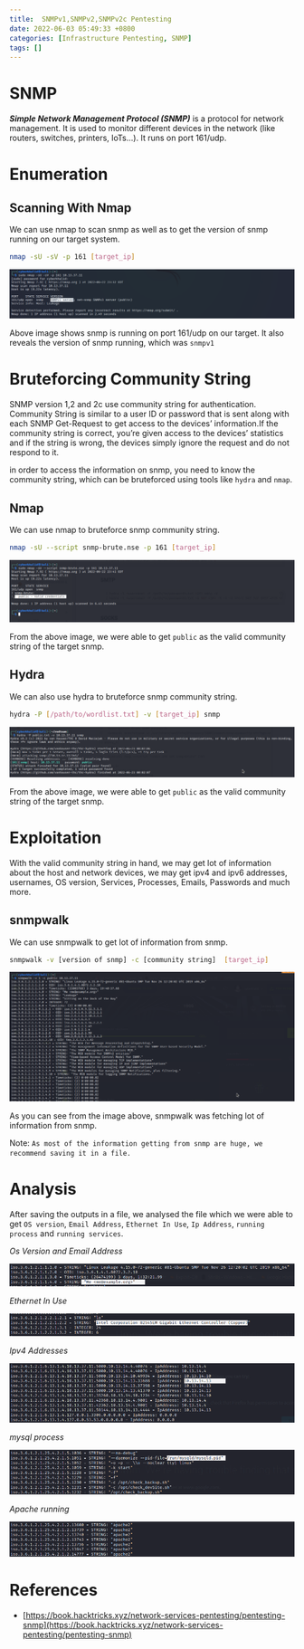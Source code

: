 ```yaml
---
title:  SNMPv1,SNMPv2,SNMPv2c Pentesting
date: 2022-06-03 05:49:33 +0800
categories: [Infrastructure Pentesting, SNMP]
tags: []  
---
```


# SNMP

***Simple Network Management Protocol (SNMP)*** is a protocol for network management. It is used to monitor different devices in the network (like routers, switches, printers, IoTs...). It runs on port 161/udp.

# Enumeration

## Scanning With Nmap

We can use nmap to scan snmp as well as to get the version of snmp running on our target system. 

```bash
nmap -sU -sV -p 161 [target_ip]
```

![snmp](https://raw.githubusercontent.com/cyberkhalid/cyberkhalid.github.io/main/assets/img/ipentest/snmp1.png)

Above image shows snmp is running on port 161/udp on our target. It also reveals the version of snmp running, which was `snmpv1`

# Bruteforcing Community String

SNMP version 1,2 and 2c use community string for authentication. Community String is similar to a user ID or password that is sent along with each SNMP Get-Request to get access to the devices’ information.If the community string is correct, you’re given access to the devices’ statistics and if the string is wrong, the devices simply ignore the request and do not respond to it.

in order to access the information on snmp, you need to know the community string, which can be bruteforced using tools like `hydra` and `nmap`.

## Nmap

We can use nmap to bruteforce snmp community string.

```bash
nmap -sU --script snmp-brute.nse -p 161 [target_ip]
```
![snmp](https://raw.githubusercontent.com/cyberkhalid/cyberkhalid.github.io/main/assets/img/ipentest/snmp2.png)

From the above image, we were able to get `public` as the valid community string of the target snmp.

## Hydra

We can also use hydra to bruteforce snmp community string.

```bash
hydra -P [/path/to/wordlist.txt] -v [target_ip] snmp
```
![snmp](https://raw.githubusercontent.com/cyberkhalid/cyberkhalid.github.io/main/assets/img/ipentest/snmp2c.png)

From the above image, we were able to get `public` as the valid community string of the target snmp.

# Exploitation

With the valid community string in hand, we may get lot of information about the host and network devices, we may get ipv4 and ipv6 addresses, usernames, OS version, Services, Processes, Emails, Passwords and much more.

## snmpwalk

We can use snmpwalk to get lot of information from snmp.

```bash
snmpwalk -v [version of snmp] -c [community string]  [target_ip]
```

![snmp](https://raw.githubusercontent.com/cyberkhalid/cyberkhalid.github.io/main/assets/img/ipentest/snmp3.png)

As you can see from the image above, snmpwalk was fetching lot of information from snmp.

Note: `As most of the information getting from snmp are huge, we recommend saving it in a file.`

# Analysis 

After saving the outputs in a file, we analysed the file which we were able to get `OS version`, `Email Address`, `Ethernet In Use`, `Ip Address`, `running process` and `running services`.

*Os Version and Email Address*

![snmp](https://raw.githubusercontent.com/cyberkhalid/cyberkhalid.github.io/main/assets/img/ipentest/snmp4.png)

*Ethernet In Use*

![snmp](https://raw.githubusercontent.com/cyberkhalid/cyberkhalid.github.io/main/assets/img/ipentest/snmp5.png)

*Ipv4 Addresses*

![snmp](https://raw.githubusercontent.com/cyberkhalid/cyberkhalid.github.io/main/assets/img/ipentest/snmp6.png)

*mysql process*

![snmp](https://raw.githubusercontent.com/cyberkhalid/cyberkhalid.github.io/main/assets/img/ipentest/snmp7.png)

*Apache running*

![snmp](https://raw.githubusercontent.com/cyberkhalid/cyberkhalid.github.io/main/assets/img/ipentest/snmp8.png)


# References

- [https://book.hacktricks.xyz/network-services-pentesting/pentesting-snmp](https://book.hacktricks.xyz/network-services-pentesting/pentesting-snmp)
